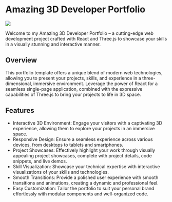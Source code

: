 # Amazing 3D Developer Portfolio

<img src="https://i.imgur.com/vOyaVKR.png">

Welcome to my Amazing 3D Developer Portfolio – a cutting-edge web development project crafted with React and Three.js to showcase your skills in a visually stunning and interactive manner.

## Overview


This portfolio template offers a unique blend of modern web technologies, allowing you to present your projects, skills, and experience in a three-dimensional, immersive environment. Leverage the power of React for a seamless single-page application, combined with the expressive capabilities of Three.js to bring your projects to life in 3D space.


## Features
<ul>
    <li>Interactive 3D Environment: Engage your visitors with a captivating 3D experience, allowing them to explore your projects in an immersive space.</li>
    <li>Responsive Design: Ensure a seamless experience across various devices, from desktops to tablets and smartphones.</li>
    <li>Project Showcases: Effectively highlight your work through visually appealing project showcases, complete with project details, code snippets, and live demos.</li>
    <li>Skill Visualization: Showcase your technical expertise with interactive visualizations of your skills and technologies.</li>
    <li>Smooth Transitions: Provide a polished user experience with smooth transitions and animations, creating a dynamic and professional feel.</li>
    <li>Easy Customization: Tailor the portfolio to suit your personal brand effortlessly with modular components and well-organized code.</li>
</ul>










